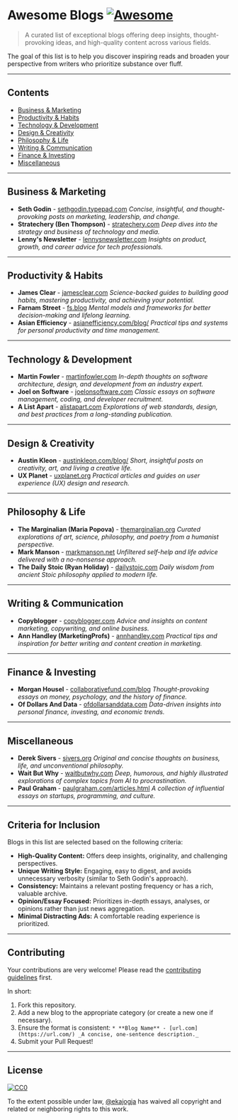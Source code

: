 # Awesome Blogs [![Awesome](https://awesome.re/badge.svg)](https://awesome.re)

> A curated list of exceptional blogs offering deep insights, thought-provoking ideas, and high-quality content across various fields.

The goal of this list is to help you discover inspiring reads and broaden your perspective from writers who prioritize substance over fluff.

---

## Contents

* [Business & Marketing](#business--marketing)
* [Productivity & Habits](#productivity--habits)
* [Technology & Development](#technology--development)
* [Design & Creativity](#design--creativity)
* [Philosophy & Life](#philosophy--life)
* [Writing & Communication](#writing--communication)
* [Finance & Investing](#finance--investing)
* [Miscellaneous](#miscellaneous)

---

## Business & Marketing

* **Seth Godin** - [sethgodin.typepad.com](https://sethgodin.typepad.com/)
    _Concise, insightful, and thought-provoking posts on marketing, leadership, and change._
* **Stratechery (Ben Thompson)** - [stratechery.com](https://stratechery.com/)
    _Deep dives into the strategy and business of technology and media._
* **Lenny's Newsletter** - [lennysnewsletter.com](https://www.lennysnewsletter.com/)
    _Insights on product, growth, and career advice for tech professionals._

---

## Productivity & Habits

* **James Clear** - [jamesclear.com](https://jamesclear.com/)
    _Science-backed guides to building good habits, mastering productivity, and achieving your potential._
* **Farnam Street** - [fs.blog](https://fs.blog/)
    _Mental models and frameworks for better decision-making and lifelong learning._
* **Asian Efficiency** - [asianefficiency.com/blog/](https://asianefficiency.com/blog/)
    _Practical tips and systems for personal productivity and time management._

---

## Technology & Development

* **Martin Fowler** - [martinfowler.com](https://martinfowler.com/)
    _In-depth thoughts on software architecture, design, and development from an industry expert._
* **Joel on Software** - [joelonsoftware.com](https://www.joelonsoftware.com/)
    _Classic essays on software management, coding, and developer recruitment._
* **A List Apart** - [alistapart.com](https://alistapart.com/)
    _Explorations of web standards, design, and best practices from a long-standing publication._

---

## Design & Creativity

* **Austin Kleon** - [austinkleon.com/blog/](https://austinkleon.com/blog/)
    _Short, insightful posts on creativity, art, and living a creative life._
* **UX Planet** - [uxplanet.org](https://uxplanet.org/)
    _Practical articles and guides on user experience (UX) design and research._

---

## Philosophy & Life

* **The Marginalian (Maria Popova)** - [themarginalian.org](https://www.themarginalian.org/)
    _Curated explorations of art, science, philosophy, and poetry from a humanist perspective._
* **Mark Manson** - [markmanson.net](https://markmanson.net/)
    _Unfiltered self-help and life advice delivered with a no-nonsense approach._
* **The Daily Stoic (Ryan Holiday)** - [dailystoic.com](https://dailystoic.com/)
    _Daily wisdom from ancient Stoic philosophy applied to modern life._

---

## Writing & Communication

* **Copyblogger** - [copyblogger.com](https://copyblogger.com/)
    _Advice and insights on content marketing, copywriting, and online business._
* **Ann Handley (MarketingProfs)** - [annhandley.com](https://annhandley.com/)
    _Practical tips and inspiration for better writing and content creation in marketing._

---

## Finance & Investing

* **Morgan Housel** - [collaborativefund.com/blog](https://www.collaborativefund.com/blog/)
    _Thought-provoking essays on money, psychology, and the history of finance._
* **Of Dollars And Data** - [ofdollarsanddata.com](https://ofdollarsanddata.com/)
    _Data-driven insights into personal finance, investing, and economic trends._

---

## Miscellaneous

* **Derek Sivers** - [sivers.org](https://sivers.org/)
    _Original and concise thoughts on business, life, and unconventional philosophy._
* **Wait But Why** - [waitbutwhy.com](https://waitbutwhy.com/)
    _Deep, humorous, and highly illustrated explorations of complex topics from AI to procrastination._
* **Paul Graham** - [paulgraham.com/articles.html](https://www.paulgraham.com/articles.html)
    _A collection of influential essays on startups, programming, and culture._

---

## Criteria for Inclusion

Blogs in this list are selected based on the following criteria:

* **High-Quality Content:** Offers deep insights, originality, and challenging perspectives.
* **Unique Writing Style:** Engaging, easy to digest, and avoids unnecessary verbosity (similar to Seth Godin's approach).
* **Consistency:** Maintains a relevant posting frequency or has a rich, valuable archive.
* **Opinion/Essay Focused:** Prioritizes in-depth essays, analyses, or opinions rather than just news aggregation.
* **Minimal Distracting Ads:** A comfortable reading experience is prioritized.

---

## Contributing

Your contributions are very welcome! Please read the [contributing guidelines](CONTRIBUTING.md) first.

In short:

1.  Fork this repository.
2.  Add a new blog to the appropriate category (or create a new one if necessary).
3.  Ensure the format is consistent: `* **Blog Name** - [url.com](https://url.com/) _A concise, one-sentence description._`
4.  Submit your Pull Request!

---

## License

[![CC0](http://mirrors.creativecommons.org/presskit/buttons/88x31/svg/cc-zero.svg)](http://creativecommons.org/publicdomain/zero/1.0)

To the extent possible under law, [@ekajogja](https://github.com/ekajogja) has waived all copyright and related or neighboring rights to this work.
